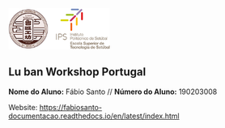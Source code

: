 <img src="./project/docs/source/logos/Logo_Luban_IPS.png" width="200" />  

## Lu ban Workshop Portugal

<p>
  <strong>Nome do Aluno:</strong> Fábio Santo // <strong>Número do Aluno:</strong> 190203008
</p>

Website: https://fabiosanto-documentacao.readthedocs.io/en/latest/index.html
 
